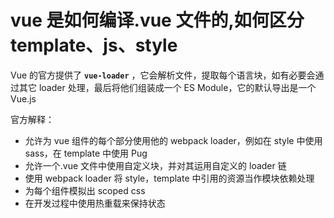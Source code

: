 # vue 是如何编译.vue 文件的,如何区分 template、js、style

Vue 的官方提供了 **`vue-loader`** ，它会解析文件，提取每个语言块，如有必要会通过其它 loader 处理，最后将他们组装成一个 ES Module，它的默认导出是一个 Vue.js

官方解释：

- 允许为 vue 组件的每个部分使用他的 webpack loader，例如在 style 中使用 sass，在 template 中使用 Pug
- 允许一个.vue 文件中使用自定义块，并对其运用自定义的 loader 链
- 使用 webpack loader 将 style，template 中引用的资源当作模块依赖处理
- 为每个组件模拟出 scoped css
- 在开发过程中使用热重载来保持状态
